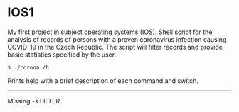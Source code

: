 # IOS1

My first project in subject operating systems (IOS). 
Shell script for the analysis of records of persons with a proven coronavirus infection causing COVID-19 in the Czech Republic. The script will filter records and provide basic statistics specified by the user.

```
$ ./corona /h
```
Prints help with a brief description of each command and switch.

-----------
Missing -s FILTER.
